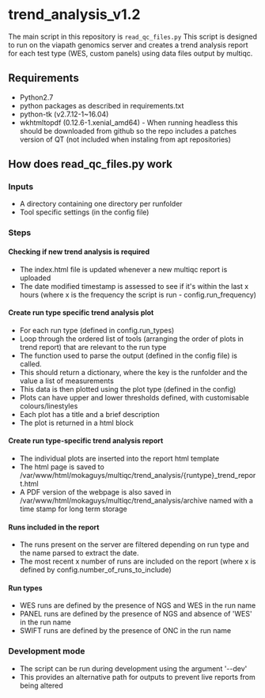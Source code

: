 # trend_analysis_v1.2
The main script in this repository is `read_qc_files.py`
This script is designed to run on the viapath genomics server and creates a trend analysis report for each test type (WES, custom panels) using data files output by multiqc.

## Requirements
* Python2.7
* python packages as described in requirements.txt
* python-tk (v2.7.12-1~16.04)
* wkhtmltopdf (0.12.6-1.xenial_amd64) - When running headless this should be downloaded from github so the repo includes a patches version of QT (not included when instaling from apt repositories)

## How does read_qc_files.py work
###  Inputs
* A directory containing one directory per runfolder
* Tool specific settings (in the config file)

### Steps
#### Checking if new trend analysis is required
* The index.html file is updated whenever a new multiqc report is uploaded
* The date modified timestamp is assessed to see if it's within the last x hours (where x is the frequency the script is run - config.run_frequency)

#### Create run type specific trend analysis plot
* For each run type (defined in config.run_types)
* Loop through the ordered list of tools (arranging the order of plots in trend report) that are relevant to the run type
* The function used to parse the output (defined in the config file) is called. 
* This should return a dictionary, where the key is the runfolder and the value a list of measurements
* This data is then plotted using the plot type (defined in the config)
* Plots can have upper and lower thresholds defined, with customisable colours/linestyles
* Each plot has a title and a brief description
* The plot is returned in a html block

#### Create run type-specific trend analysis report
* The individual plots are inserted into the report html template
* The html page is saved to /var/www/html/mokaguys/multiqc/trend_analysis/{runtype}\_trend_report.html
* A PDF version of the webpage is also saved in /var/www/html/mokaguys/multiqc/trend_analysis/archive named with a time stamp for long term storage

#### Runs included in the report
* The runs present on the server are filtered depending on run type and the name parsed to extract the date.
* The most recent x number of runs are included on the report (where x is defined by config.number_of_runs_to_include)

#### Run types
* WES runs are defined by the presence of NGS and WES in the run name
* PANEL runs are defined by the presence of NGS and absence of 'WES' in the run name
* SWIFT runs are defined by the presence of ONC in the run name

### Development mode
* The script can be run during development using the argument '--dev'
* This provides an alternative path for outputs to prevent live reports from being altered